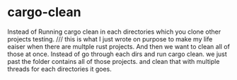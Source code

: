 # cargo-clean
Instead of Running cargo clean in each directories which you clone other projects testing. 
/// this is what I just wrote on purpose to make my life eaiser when there are multple rust projects. And then we want to clean all of those at once. 
Instead of go through each dirs and run cargo clean. we just past the folder contains all of those projects. and clean that with multiple threads for each 
directories it goes. 

